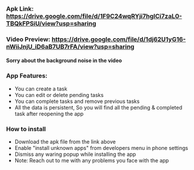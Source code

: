 ### Apk Link: https://drive.google.com/file/d/1F9C24wqRYji7hglCi7zaL0-TBQkFPSiU/view?usp=sharing

### Video Preview: https://drive.google.com/file/d/1dj62U1yG16-nWiiJnjU_iD6aB7UB7rFA/view?usp=sharing

#### Sorry about the background noise in the video

### App Features:

- You can create a task
- You can edit or delete pending tasks
- You can complete tasks and remove previous tasks
- All the data is persistent, So you will find all the pending & completed task after reopening the app

### How to install

- Download the apk file from the link above
- Enable "install unknown apps" from developers menu in phone settings
- Dismiss any waring popup while installing the app
- Note: Reach out to me with any problems you face with the app

